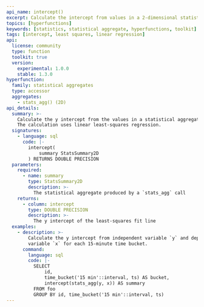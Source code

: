 ```yaml
---
api_name: intercept()
excerpt: Calculate the intercept from values in a 2-dimensional statistical aggregate
topics: [hyperfunctions]
keywords: [statistics, statistical aggregate, hyperfunctions, toolkit]
tags: [intercept, least squares, linear regression]
api:
  license: community
  type: function
  toolkit: true
  version:
    experimental: 1.0.0
    stable: 1.3.0
hyperfunction:
  family: statistical aggregates
  type: accessor
  aggregates:
    - stats_agg() (2D)
api_details:
  summary: >-
    Calculate the y intercept from the values in a statistical aggregate.
    The calculation uses linear least-squares regression.
  signatures:
    - language: sql
      code: |-
        intercept(
            summary StatsSummary2D
        ) RETURNS DOUBLE PRECISION
  parameters:
    required:
      - name: summary
        type: StatsSummary2D
        description: >-
          The statistical aggregate produced by a `stats_agg` call
    returns:
      - column: intercept
        type: DOUBLE PRECISION
        description: >-
          The y intercept of the least-squares fit line
  examples:
    - description: >-
        Calculate the y intercept from independent variable `y` and dependent
        variable `x` for each 15-minute time bucket.
      command:
        language: sql
        code: |-
          SELECT
              id,
              time_bucket('15 min'::interval, ts) AS bucket,
              intercept(stats_agg(y, x)) AS summary
          FROM foo
          GROUP BY id, time_bucket('15 min'::interval, ts)
---
```


